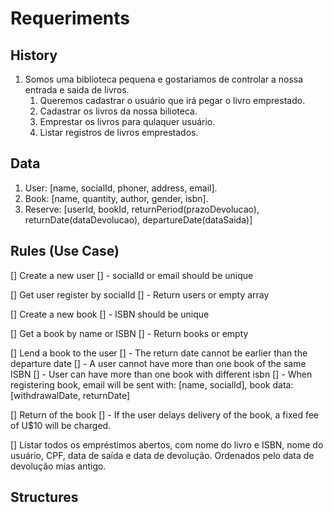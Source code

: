 # Requeriments

## History
1. Somos uma biblioteca pequena e gostariamos de controlar a nossa entrada e saida de livros.
    1. Queremos cadastrar o usuário que irá pegar o livro emprestado.
    2. Cadastrar os livros da nossa bilioteca.
    3. Emprestar os livros para qulaquer usuário.
    4. Listar registros de livros emprestados.

## Data
1. User: [name, socialId, phoner, address, email].
2. Book: [name, quantity, author, gender, isbn].
3. Reserve: [userId, bookId, returnPeriod(prazoDevolucao), returnDate(dataDevolucao), departureDate(dataSaida)]

## Rules (Use Case)
[] Create a new user
[] - socialId or email should be unique

[] Get user register by socialId
[] - Return users or empty array

[] Create a new book
[] - ISBN should be unique

[] Get a book by name or ISBN
[] - Return books or empty 

[] Lend a book to the user
[] - The return date cannot be earlier than the departure date
[] - A user cannot have more than one book of the same ISBN
[] - User can have more than one book with different isbn
[] - When registering book, email will be sent with: [name, socialId], book data:[withdrawalDate, returnDate]

[] Return of the book
[] - If the user delays delivery of the book, a fixed fee of U$10 will be charged.

[] Listar todos os empréstimos abertos, com nome do livro e ISBN, nome do usuário, CPF, data de saída e data de devolução. Ordenados pelo data de devolução mias antigo.

## Structures
